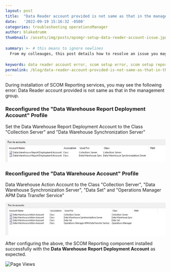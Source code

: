 ```yaml
---
layout: post
title:  "Data Reader account provided is not same as that in the management group"
date:   '2022-09-19 15:16:32 -0500'
categories: troubleshooting operationsManager
author: blakedrumm
thumbnail: /assets/img/posts/opsmgr-setup-data-reader-account-issue.jpg

summary: >- # this means to ignore newlines
  From my colleauges, this post details how to resolve an issue you may experience while installing the Reporting Services.

keywords: data reader account error, scom setup error, scom setup reporting error, opsmgr reporting error
permalink: /blog/data-reader-account-provided-is-not-same-as-that-in-the-management-group/
---
```

During installation of SCOM Reporting services, you may see the following error:
Data Reader account provided is not same as that in the management group.


### Reconfigured the "Data Warehouse Report Deployment Account" Profile
Set the Data Warehouse Report Deployment Account to the Class "Collection Server" and "Data Warehouse Synchronization Server"

![/assets/img/posts/dw-report-deployment-account-profile.png](/assets/img/posts/dw-report-deployment-account-profile.png)

 
 
### Reconfigured the "Data Warehouse Account" Profile
Data Warehouse Action Account to the Class "Collection Server", "Data Warehouse Synchronization Server", "Data Set" and "Operations Manager APM Data Transfer Service"

![/assets/img/posts/data-warehouse-account-profile.jpg](/assets/img/posts/data-warehouse-account-profile.jpg)


 After configuring the above, the SCOM Reporting component installed successfully with the **Data Warehouse Report Deployment Account** as expected.


![Page Views](https://counter.blakedrumm.com/count/tag.svg?url=blakedrumm.com/blog/data-reader-account-provided-is-not-same-as-that-in-the-management-group/)

<!--
Having trouble with Pages? Check out our [documentation](https://docs.github.com/categories/github-pages-basics/) or [contact support](https://support.github.com/contact) and we’ll help you sort it out.
-->
